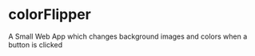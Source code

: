 # colorFlipper
A Small Web App which changes background images and colors when a button is clicked 
